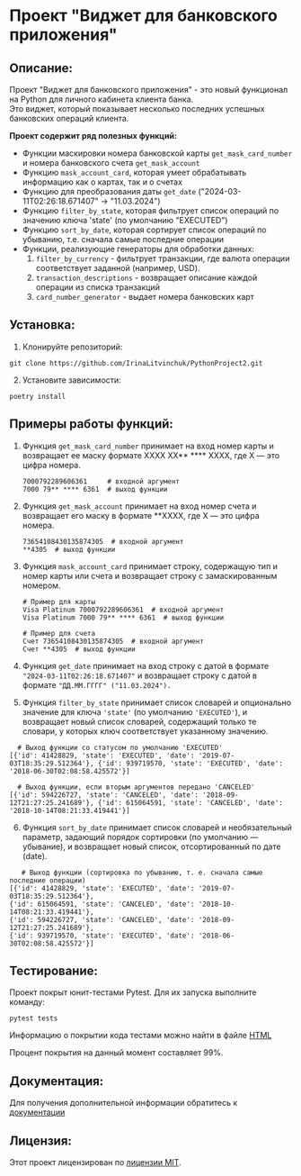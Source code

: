 # Проект "Виджет для банковского приложения"

## Описание:

Проект "Виджет для банковского приложения" - это новый функционал на Python для личного кабинета клиента банка.  
Это виджет, который показывает несколько последних успешных банковских операций клиента.

**Проект содержит ряд полезных функций:**
* Функции маскировки номера банковской карты `get_mask_card_number` и номера банковского счета `get_mask_account`
* Функцию `mask_account_card`, которая умеет обрабатывать информацию как о картах, так и о счетах
* Функцию для преобразования даты `get_date` ("2024-03-11T02:26:18.671407" -> "11.03.2024")
* Функцию `filter_by_state`, которая фильтрует список операций по значению ключа 'state' (по умолчанию "EXECUTED")
* Функцию `sort_by_date`, которая сортирует список операций по убыванию, т.е. сначала самые последние операции
* Функции, реализующие генераторы для обработки данных:
   1. `filter_by_currency` - фильтрует транзакции, где валюта операции соответствует заданной (например, USD).
   2. `transaction_descriptions` - возвращает описание каждой операции из списка транзакций
   3. `card_number_generator` - выдает номера банковских карт

## Установка:

1. Клонируйте репозиторий:
```
git clone https://github.com/IrinaLitvinchuk/PythonProject2.git
```
2. Установите зависимости:
```
poetry install
```

## Примеры работы функций:

1. Функция `get_mask_card_number` принимает на вход номер карты и возвращает ее маску формате XXXX XX** **** XXXX, где X — это цифра номера.
   ```
   7000792289606361     # входной аргумент
   7000 79** **** 6361  # выход функции
   ```
2. Функция `get_mask_account` принимает на вход номер счета и возвращает его маску  в формате **XXXX, где X — это цифра номера.
   ```
   73654108430135874305  # входной аргумент
   **4305  # выход функции
   ```
3. Функция `mask_account_card` принимает строку, содержащую тип и номер карты или счета и возвращает строку с замаскированным номером.
   ```
   # Пример для карты
   Visa Platinum 7000792289606361  # входной аргумент
   Visa Platinum 7000 79** **** 6361  # выход функции
   
   # Пример для счета
   Счет 73654108430135874305  # входной аргумент
   Счет **4305  # выход функции
   ```
4. Функция `get_date` принимает на вход строку с датой в формате `"2024-03-11T02:26:18.671407"` и возвращает строку с датой в формате
`"ДД.ММ.ГГГГ" ("11.03.2024").`

5. Функция `filter_by_state` принимает список словарей и опционально значение для ключа `'state'` (по умолчанию `'EXECUTED'`),
   и возвращает новый список словарей, содержащий только те словари, у которых ключ соответствует указанному значению.
 ```
   # Выход функции со статусом по умолчанию 'EXECUTED'
[{'id': 41428829, 'state': 'EXECUTED', 'date': '2019-07-03T18:35:29.512364'}, {'id': 939719570, 'state': 'EXECUTED', 'date': '2018-06-30T02:08:58.425572'}]

   # Выход функции, если вторым аргументов передано 'CANCELED'
[{'id': 594226727, 'state': 'CANCELED', 'date': '2018-09-12T21:27:25.241689'}, {'id': 615064591, 'state': 'CANCELED', 'date': '2018-10-14T08:21:33.419441'}]
 ```
6. Функция `sort_by_date` принимает список словарей и необязательный параметр, задающий порядок сортировки (по умолчанию — убывание),
   и возвращает новый список, отсортированный по дате (date).
```
   # Выход функции (сортировка по убыванию, т. е. сначала самые последние операции)
[{'id': 41428829, 'state': 'EXECUTED', 'date': '2019-07-03T18:35:29.512364'},
{'id': 615064591, 'state': 'CANCELED', 'date': '2018-10-14T08:21:33.419441'}, 
{'id': 594226727, 'state': 'CANCELED', 'date': '2018-09-12T21:27:25.241689'}, 
{'id': 939719570, 'state': 'EXECUTED', 'date': '2018-06-30T02:08:58.425572'}]
```
## Тестирование:

Проект покрыт юнит-тестами Pytest. Для их запуска выполните команду:
```
pytest tests
```
Информацию о покрытии кода тестами можно найти в файле [HTML](./htmlcov/index.html)

Процент покрытия на данный момент составляет 99%.

## Документация:

Для получения дополнительной информации обратитесь к [документации](PythonProject2/README.md)

## Лицензия:

Этот проект лицензирован по [лицензии MIT](LICENSE).
